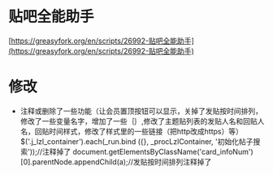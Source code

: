 # 贴吧全能助手
[https://greasyfork.org/en/scripts/26992-贴吧全能助手](https://greasyfork.org/en/scripts/26992-贴吧全能助手)<br/>
# 修改
* 注释或删除了一些功能（让会员置顶按钮可以显示，关掉了发贴按时间排列，修改了一些变量名字，增加了一些｛｝,修改了主题贴列表的发贴人名和回贴人名，回贴时间样式，修改了样式里的一些链接（把http改成https）等）
$('.j_lzl_container').each(_run.bind ({}, _procLzlContainer, '初始化帖子搜索'));//注释掉了
document.getElementsByClassName('card_infoNum')[0].parentNode.appendChild(a);//发贴按时间排列注释掉了

